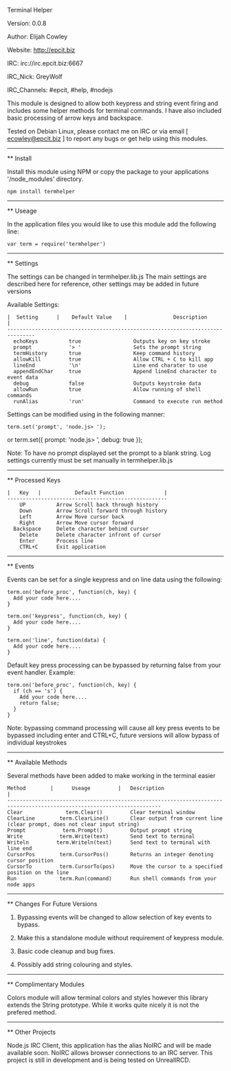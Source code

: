   Terminal Helper

  Version: 0.0.8

  Author: Elijah Cowley

  Website: http://epcit.biz
  
  IRC: irc://irc.epcit.biz:6667
  
  IRC_Nick: GreyWolf
  
  IRC_Channels: #epcit, #help, #nodejs

This module is designed to allow both keypress and string event firing and includes some helper methods for terminal commands.
I have also included basic processing of arrow keys and backspace.

Tested on Debian Linux, please contact me on IRC or via email [ ecowley@epcit.biz ] to report any bugs or get help using this modules.

  -----------------------------------------------------------------------------------------------
  
** Install

Install this module using NPM or copy the package to your applications '/node_modules' directory.

    npm install termhelper

  -----------------------------------------------------------------------------------------------
  
** Useage

In the application files you would like to use this module add the following line:

    var term = require('termhelper')

  -----------------------------------------------------------------------------------------------
  
** Settings

The settings can be changed in termhelper.lib.js
The main settings are described here for reference, other settings may be added in future versions

Available Settings:

    |  Setting      |    Default Value    |               Description             |
    -------------------------------------------------------------------------------
      echoKeys          true                 Outputs key on key stroke
      prompt            '> '                 Sets the prompt string
      termHistory       true                 Keep command history
      allowKill         true                 Allow CTRL + C to kill app
      lineEnd           '\n'                 Line end charater to use
      appendEndChar     true                 Append lineEnd character to event data
      debug             false                Outputs keystroke data
      allowRun          true                 Allow running of shell commands
      runAlias          'run'                Command to execute run method
      

Settings can be modified using in the following manner:

    term.set('prompt', 'node.js> ');

or
    term.set({
      prompt: 'node.js> ',
      debug: true
    });

Note:
	To have no prompt displayed set the prompt to a blank string.
	Log settings currently must be set manually in termhelper.lib.js

  -----------------------------------------------------------------------------------------------

** Processed Keys

    |   Key   |           Default Function             |
    ----------------------------------------------------
        UP          Arrow Scroll back through history
        Down        Arrow Scroll forward through history
        Left        Arrow Move cursor back
        Right       Arrow Move cursor forward
      Backspace     Delete character behind cursor
        Delete      Delete character infront of cursor
        Enter       Process line
        CTRL+C      Exit application

  -----------------------------------------------------------------------------------------------

** Events

Events can be set for a single keypress and on line data using the following:

    term.on('before_proc', function(ch, key) {
      Add your code here....
    }

    term.on('keypress', function(ch, key) {
      Add your code here....
    }

    term.on('line', function(data) {
      Add your code here....
    }

Default key press processing can be bypassed by returning false from your event handler.
Example:

    term.on('before_proc', function(ch, key) {
      if (ch == 's') {
        Add your code here....
        return false;
      }
    }

Note: bypassing command processing will cause all key press events to be bypassed including enter and CTRL+C, future versions will allow bypass of individual keystrokes

  -----------------------------------------------------------------------------------------------

** Available Methods

Several methods have been added to make working in the terminal easier

    Method        |      Useage         |   Description                                                                    |
    ------------------------------------------------------------------------------------------------------------------------
    Clear              term.Clear()         Clear terminal window
    ClearLine        term.ClearLine()       Clear output from current line (clear prompt, does not clear input string)
    Prompt            term.Prompt()         Output prompt string
    Write            term.Write(text)       Send text to terminal
    Writeln         term.Writeln(text)      Send text to terminal with line end
    CursorPos        term.CursorPos()       Returns an integer denoting cursor position
    CursorTo         term.CursorTo(pos)     Move the cursor to a specified position on the line
    Run              term.Run(command)      Run shell commands from your node apps

  -----------------------------------------------------------------------------------------------

** Changes For Future Versions

1) Bypassing events will be changed to allow selection of key events to bypass.

2) Make this a standalone module without requirement of keypress module.

3) Basic code cleanup and bug fixes.

4) Possibly add string colouring and styles.

  -----------------------------------------------------------------------------------------------

** Complimentary Modules

Colors module will allow terminal colors and styles however this library extends the String prototype. While it works quite nicely it is not the prefered method.

  -----------------------------------------------------------------------------------------------

** Other Projects

Node.js IRC Client, this application has the alias NoIRC and will be made available soon.
NoIRC allows browser connections to an IRC server.
This project is still in development and is being tested on UnrealIRCD.


